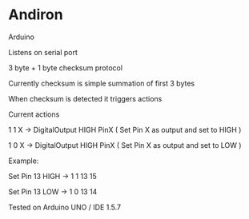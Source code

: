 Andiron
=======

Arduino

Listens on serial port

3 byte + 1 byte checksum protocol

Currently checksum is simple summation of first 3 bytes

When checksum is detected it triggers actions

Current actions

1 1 X -> DigitalOutput HIGH PinX ( Set Pin X as output and set to HIGH )

1 0 X -> DigitalOutput HIGH PinX ( Set Pin X as output and set to LOW )

Example:

Set Pin 13 HIGH -> 1 1 13 15

Set Pin 13 LOW -> 1 0 13 14

Tested on Arduino UNO / IDE 1.5.7
